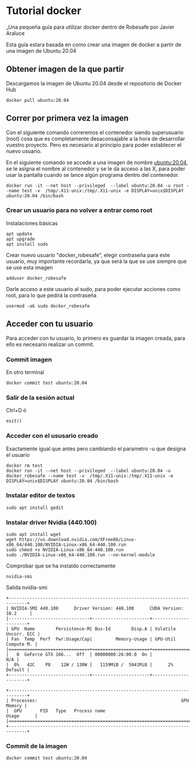 # Tutorial docker 

_Una pequeña guía para utilizar docker dentro de Robesafe por Javier Araluce 

Esta guía estara basada en como crear una imagen de docker a partir de una imagen de Ubuntu 20.04

## Obtener imagen de la que partir 
Descargamos la imagen de Ubuntu 20.04 desde el repositorio de Docker Hub
```
docker pull ubuntu:20.04
```

## Correr por primera vez la imagen 

Con el siguiente comando correremos el contenedor siendo superusuario (root) cosa que es completamente desaconsajable a la hora de desarrollar vuestro proyecto. Pero es necesario al principio para poder establecer el nuevo usuario.

En el siguiente comando se accede a una imagen de nombre <ubuntu:20.04>, se le asigna el nombre <test> al contenedor y se le da acceso a las X, para poder usar la pantalla cuando se lance algún programa dentro del contenedor.
```
docker run -it --net host --privileged  --label ubuntu:20.04 -u root --name test -v  /tmp/.X11-unix:/tmp/.X11-unix -e DISPLAY=unix$DISPLAY ubuntu:20.04 /bin/bash
```


### Crear un usuario para no volver a entrar como root

Instalaciones básicas 
```
apt update
apt upgrade
apt install sudo
```
Crear nuevo usuario "docker_robesafe", elegir contraseña para este usuario, muy importante recordarla, ya que será la que se use siempre que se use esta imagen 
```
adduser docker_robesafe
```
Darle acceso a este usuario al sudo, para poder ejecutar acciones como root, para lo que pedirá la contraseña 
```
usermod -aG sudo docker_robesafe
```

## Acceder con tu usuario
Para acceder con tu usuario, lo primero es guardar la imagen creada, para ello es necesario realizar un commit.

### Commit imagen 
En otro terminal 
```
docker commit test ubuntu:20.04 
```

### Salir de la sesión actual
Ctrl+D 
ó
```
exit()
```
### Acceder con el ususario creado
Exactamente igual que antes pero cambiando el parametro -u que designa el usuario 
```
docker rm test
docker run -it --net host --privileged  --label ubuntu:20.04 -u docker_robesafe --name test -v  /tmp/.X11-unix:/tmp/.X11-unix -e DISPLAY=unix$DISPLAY ubuntu:20.04 /bin/bash
```

### Instalar editor de textos
```
sudo apt install gedit
```

### Instalar driver Nvidia (440.100)

```
sudo apt install wget
wget https://us.download.nvidia.com/XFree86/Linux-x86_64/440.100/NVIDIA-Linux-x86_64-440.100.run
sudo chmod +x NVIDIA-Linux-x86_64-440.100.run 
sudo ./NVIDIA-Linux-x86_64-440.100.run --no-kernel-module
```
Comprobar que se ha instaldo correctamente 
```
nvidia-smi
```
Salida nvidia-smi
```
+-----------------------------------------------------------------------------+
| NVIDIA-SMI 440.100      Driver Version: 440.100      CUDA Version: 10.2     |
|-------------------------------+----------------------+----------------------+
| GPU  Name        Persistence-M| Bus-Id        Disp.A | Volatile Uncorr. ECC |
| Fan  Temp  Perf  Pwr:Usage/Cap|         Memory-Usage | GPU-Util  Compute M. |
|===============================+======================+======================|
|   0  GeForce GTX 166...  Off  | 00000000:26:00.0  On |                  N/A |
|  0%   42C    P8    12W / 130W |   1159MiB /  5941MiB |      2%      Default |
+-------------------------------+----------------------+----------------------+
                                                                               
+-----------------------------------------------------------------------------+
| Processes:                                                       GPU Memory |
|  GPU       PID   Type   Process name                             Usage      |
|=============================================================================|
+-----------------------------------------------------------------------------+
```
### Commit de la imagen 
```
docker commit test ubuntu:20.04 
```